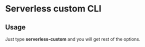 # Serverless custom CLI

## Usage

Just type **serverless-custom** and you will get rest of the options.
